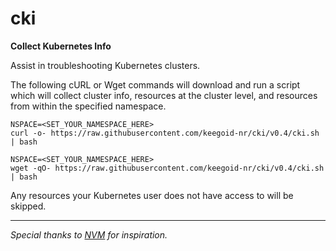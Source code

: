 # cki

**Collect Kubernetes Info**

Assist in troubleshooting Kubernetes clusters.

The following cURL or Wget commands will download and run a script which will collect cluster info, resources at the cluster level, and resources from within the specified namespace.

```
NSPACE=<SET_YOUR_NAMESPACE_HERE>
curl -o- https://raw.githubusercontent.com/keegoid-nr/cki/v0.4/cki.sh | bash
```

```
NSPACE=<SET_YOUR_NAMESPACE_HERE>
wget -qO- https://raw.githubusercontent.com/keegoid-nr/cki/v0.4/cki.sh | bash
```

Any resources your Kubernetes user does not have access to will be skipped.

---

*Special thanks to [NVM](https://github.com/nvm-sh/nvm) for inspiration.*
